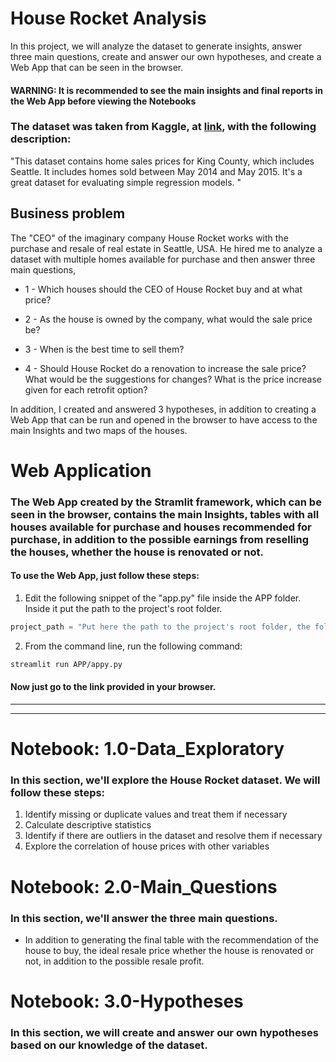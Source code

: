 # House Rocket Analysis
In this project, we will analyze the dataset to generate insights, answer three main questions, create and answer our own hypotheses, and create a Web App that can be seen in the browser.

#### WARNING: It is recommended to see the main insights and final reports in the Web App before viewing the Notebooks

### The dataset was taken from Kaggle, at [link](https://www.kaggle.com/harlfoxem/housesalesprediction), with the following description:

"This dataset contains home sales prices for King County, which includes Seattle. It includes homes sold between May 2014 and May 2015.
It's a great dataset for evaluating simple regression models. "

## Business problem

The "CEO" of the imaginary company House Rocket works with the purchase and resale of real estate in Seattle, USA. He hired me to analyze a dataset with multiple homes available for purchase and then answer three main questions,

* 1 - Which houses should the CEO of House Rocket buy and at what price?

* 2 - As the house is owned by the company, what would the sale price be?

* 3 - When is the best time to sell them?

* 4 - Should House Rocket do a renovation to increase the sale price? What would be the suggestions for changes? What is the price increase given for each retrofit option?

In addition, I created and answered 3 hypotheses, in addition to creating a Web App that can be run and opened in the browser to have access to the main Insights and two maps of the houses.

# Web Application
### The Web App created by the Stramlit framework, which can be seen in the browser, contains the main Insights, tables with all houses available for purchase and houses recommended for purchase, in addition to the possible earnings from reselling the houses, whether the house is renovated or not.


#### To use the Web App, just follow these steps:

1. Edit the following snippet of the "app.py" file inside the APP folder. Inside it put the path to the project's root folder.

```python
project_path = "Put here the path to the project's root folder, the folder 'house_rocket_analysis'"
```

2. From the command line, run the following command:
```bash
streamlit run APP/appy.py
```

#### Now just go to the link provided in your browser.
---
---
# Notebook: 1.0-Data_Exploratory

### In this section, we'll explore the House Rocket dataset. We will follow these steps:

1. Identify missing or duplicate values ​​and treat them if necessary
2. Calculate descriptive statistics
3. Identify if there are outliers in the dataset and resolve them if necessary
4. Explore the correlation of house prices with other variables
#
# Notebook: 2.0-Main_Questions

### In this section, we'll answer the three main questions.
* In addition to generating the final table with the recommendation of the house to buy, the ideal resale price whether the house is renovated or not, in addition to the possible resale profit.

#
# Notebook: 3.0-Hypotheses

### In this section, we will create and answer our own hypotheses based on our knowledge of the dataset.
